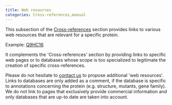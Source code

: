 ```yaml
---
title: Web resources
categories: Cross-references,manual
---
```


This subsection of the [Cross-references](https://www.uniprot.org/help/cross%5Freferences%5Fsection) section provides links to various web resources that are relevant for a specific protein.

Example: [Q9HC16](https://www.uniprot.org/uniprotkb/Q9HC16#cross-references)

It complements the 'Cross-references' section by providing links to specific web pages or to databases whose scope is too specialized to legitimate the creation of specific cross-references.

Please do not hesitate to [contact us](http://www.uniprot.org/contact) to propose additional 'web resources'. Links to databases are only added as a comment, if the database is specific to annotations concerning the protein (e.g. structure, mutants, gene family). We do not link to pages that exclusively provide commercial information and only databases that are up-to date are taken into account.
